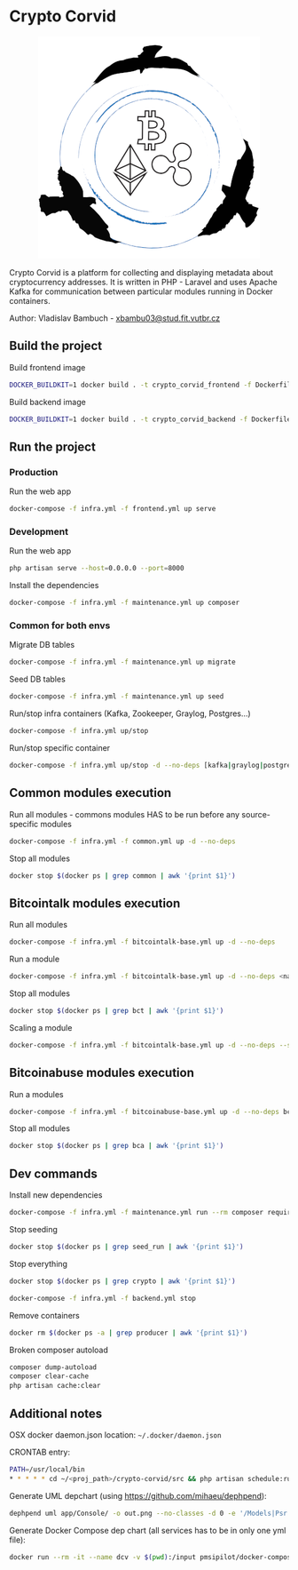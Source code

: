# Crypto Corvid

<p align="center">
  <img src="assets/logo.png">
</p>

Crypto Corvid is a platform for collecting and displaying metadata about cryptocurrency addresses. It is written in PHP - Laravel and uses Apache Kafka for communication between particular modules running in Docker containers.

Author: Vladislav Bambuch - xbambu03@stud.fit.vutbr.cz


## Build the project
Build frontend image
```bash
DOCKER_BUILDKIT=1 docker build . -t crypto_corvid_frontend -f Dockerfile-fe
```
Build backend image
```bash
DOCKER_BUILDKIT=1 docker build . -t crypto_corvid_backend -f Dockerfile-be
```


## Run the project
### Production
Run the web app
```bash
docker-compose -f infra.yml -f frontend.yml up serve
```

### Development
Run the web app
```bash
php artisan serve --host=0.0.0.0 --port=8000
```

Install the dependencies
```bash
docker-compose -f infra.yml -f maintenance.yml up composer
```

### Common for both envs
Migrate DB tables
```bash
docker-compose -f infra.yml -f maintenance.yml up migrate
```

Seed DB tables
```bash
docker-compose -f infra.yml -f maintenance.yml up seed
```

Run/stop infra containers (Kafka, Zookeeper, Graylog, Postgres...)
```bash
docker-compose -f infra.yml up/stop
```

Run/stop specific container
```bash
docker-compose -f infra.yml up/stop -d --no-deps [kafka|graylog|postgres]
```

## Common modules execution
Run all modules - commons modules HAS to be run before any source-specific modules 
```bash
docker-compose -f infra.yml -f common.yml up -d --no-deps
```

Stop all modules
```bash
docker stop $(docker ps | grep common | awk '{print $1}')
```

## Bitcointalk modules execution
Run all modules
```bash
docker-compose -f infra.yml -f bitcointalk-base.yml up -d --no-deps
```

Run a module  
```bash
docker-compose -f infra.yml -f bitcointalk-base.yml up -d --no-deps <name> (bct_main_boards_producer)
```

Stop all modules
```bash
docker stop $(docker ps | grep bct | awk '{print $1}')
```

Scaling a module
```bash
docker-compose -f infra.yml -f bitcointalk-base.yml up -d --no-deps --scale bct_board_pages_producer=5 bct_board_pages_producer
```

## Bitcoinabuse modules execution
Run a modules
```bash
docker-compose -f infra.yml -f bitcoinabuse-base.yml up -d --no-deps bca_load_csv_data [_30d, _forever]
```

Stop all modules
```bash
docker stop $(docker ps | grep bca | awk '{print $1}')
```

## Dev commands
Install new dependencies
```bash
docker-compose -f infra.yml -f maintenance.yml run --rm composer require <package>
```

Stop seeding
```bash
docker stop $(docker ps | grep seed_run | awk '{print $1}')
```

Stop everything
```bash
docker stop $(docker ps | grep crypto | awk '{print $1}')
```
```bash
docker-compose -f infra.yml -f backend.yml stop
```

Remove containers
```bash
docker rm $(docker ps -a | grep producer | awk '{print $1}')
```

Broken composer autoload
```bash
composer dump-autoload
composer clear-cache
php artisan cache:clear
```

## Additional notes
OSX docker daemon.json location: `~/.docker/daemon.json`

CRONTAB entry:
```bash
PATH=/usr/local/bin
* * * * * cd ~/<proj_path>/crypto-corvid/src && php artisan schedule:run >/tmp/cron.stdout.log 2>/tmp/cron.stderr.log
```

Generate UML depchart (using https://github.com/mihaeu/dephpend):
```bash
dephpend uml app/Console/ -o out.png --no-classes -d 0 -e '/Models|Psr|Symfony|GuzzleHttp|RdKafka|Illuminate|Tests|Bitcoinabuse|Bitinfocharts|Docker|Constants/' 
```

Generate Docker Compose dep chart (all services has to be in only one yml file):
```bash
docker run --rm -it --name dcv -v $(pwd):/input pmsipilot/docker-compose-viz render -o ./all.png -m image all.yml --no-volumes -f
```